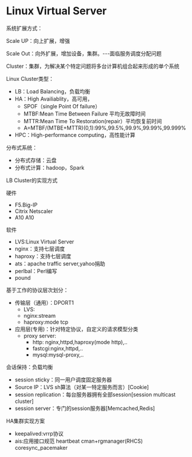 # Linux Virtual Server
系统扩展方式：

Scale UP：向上扩展，增强

Scale Out：向外扩展，增加设备，集群。---面临服务调度分配问题

Cluster：集群，为解决某个特定问题将多台计算机组合起来形成的单个系统

Linux Cluster类型：
-   LB：Load Balancing，负载均衡
-   HA：High Availiablity，高可用，
    -   SPOF（single Point Of failure）
    -   MTBF:Mean Time Between Failure 平均无故障时间
    -   MTTR:Mean Time To Restoration(repair）平均恢复前时间
    -   A=MTBF/(MTBE+MTTR)(0,1):99%,99.5%,99.9%,99.99%,99.999%
-   HPC：High-performance computing，高性能计算

分布式系统：
-   分布式存储：云盘
-   分布式计算：hadoop，Spark

LB Cluster的实现方式

硬件
-   F5.Big-IP
-   Citrix Netscaler
-   A10 A10

软件
-   LVS:Linux Virtual Server
-   nginx：支持七层调度
-   haproxy：支持七层调度
-   ats：apache traffic server,yahoo捐助
-   perlbal：Perl编写
-   pound

基于工作的协议层次划分：
-   传输层（通用）：DPORT1
    -   LVS:
    -   nginx:stream
    -   haproxy:mode tcp
-   应用层(专用)：针对特定协议，自定义的请求模型分类
    -   proxy server:
        -   http: nginx,httpd,haproxy(mode http),..
        -   fastcgi:nginx,httpd,..
        -   mysql:mysql-proxy,..

会话保持：负载均衡
-   session sticky：同一用户调度固定服务器
-   Source IP：LVS sh算法（对某一特定服务而言）[Cookie]
-   session replication：每台服务器拥有全部session[session multicast cluster]
-   session server：专门的session服务器[Memcached,Redis]

HA集群实现方案
-   keepalived:vrrp协议
-   ais:应用接口规范
heartbeat
cman+rgmanager(RHCS)
coresync_pacemaker
